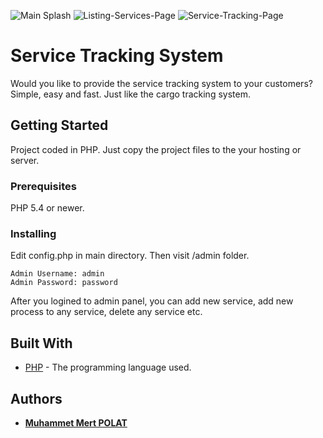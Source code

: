 ![Main Splash](https://raw.githubusercontent.com/mrtplt024/service-tracking-system/master/1.png)
![Listing-Services-Page](https://raw.githubusercontent.com/mrtplt024/service-tracking-system/master/2.png)
![Service-Tracking-Page](https://raw.githubusercontent.com/mrtplt024/service-tracking-system/master/3.png)

# Service Tracking System

Would you like to provide the service tracking system to your customers? Simple, easy and fast. Just like the cargo tracking system.

## Getting Started

Project coded in PHP. Just copy the project files to the your hosting or server.

### Prerequisites

PHP 5.4 or newer.

### Installing

Edit config.php in main directory. Then visit /admin folder.

```
Admin Username: admin
Admin Password: password
```
After you logined to admin panel, you can add new service, add new process to any service, delete any service etc.

## Built With

* [PHP](http://www.php.net) - The programming language used.

## Authors

* **[Muhammet Mert POLAT](http://muhammedmertpolat.com)**

